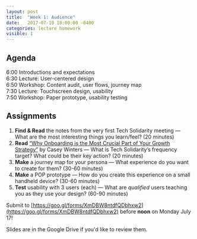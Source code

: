 ```yaml
---
layout: post
title:  "Week 1: Audience"
date:   2017-07-10 18:00:00 -0400
categories: lecture homework
visible: 1
---
```


## Agenda

6:00 Introductions and expectations  
6:30 Lecture: User-centered design  
6:50 Workshop: Content audit, user flows, journey map  
7:30 Lecture: Touchscreen design, usability  
7:50 Workshop: Paper prototype, usability testing

## Assignments

1. **Find & Read** the notes from the very first Tech Solidarity meeting — What are the most interesting things you learn/feel? (20 minutes)
2. **Read** [“Why Onboarding is the Most Crucial Part of Your Growth Strategy”](https://news.greylock.com/why-onboarding-is-the-most-crucial-part-of-your-growth-strategy-8f9ad3ec8d5e) by Casey Winters — What is Tech Solidarity’s frequency target? What could be their key action? (20 minutes)
3. **Make** a journey map for your persona — What experience do you want to create for them? (30-60 minutes)
4. **Make** a POP prototype  — How do you create this experience on a small handheld device? (30-60 minutes)
5. **Test** usability with 3 users (each) — What are *qualified* users teaching you as they use your design? (60-90 minutes)

Submit to [https://goo.gl/forms/XmDBW8ntdfQDbhxw2](https://goo.gl/forms/XmDBW8ntdfQDbhxw2) before **noon** on Monday July 17!

Slides are in the Google Drive if you'd like to review them.